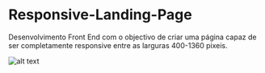 # Responsive-Landing-Page
Desenvolvimento Front End com o objectivo de criar uma página capaz de ser completamente responsive entre as larguras 400-1360 pixeis.

![alt text](https://i.postimg.cc/q7sGFvpc/image-2023-03-08-015206365.png)

